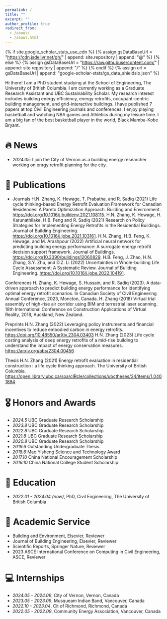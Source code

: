 ```yaml
---
permalink: /
title: ""
excerpt: ""
author_profile: true
redirect_from: 
  - /about/
  - /about.html
---
```


{% if site.google_scholar_stats_use_cdn %}
{% assign gsDataBaseUrl = "https://cdn.jsdelivr.net/gh/" | append: site.repository | append: "@" %}
{% else %}
{% assign gsDataBaseUrl = "https://raw.githubusercontent.com/" | append: site.repository | append: "/" %}
{% endif %}
{% assign url = gsDataBaseUrl | append: "google-scholar-stats/gs_data_shieldsio.json" %}

<span class='anchor' id='about-me'></span>

Hi there! I am a PhD student studying at the School of Engineering, The University of British Columbia. I am currently working as a Graduate Research Assistant and UBC Sustainability Scholar. My research interest includes building energy efficiency, energy retrofits, occupant-centric building management, and grid-interactive buildings. I have published 7 papers at top Civil Engineering journals and conferences. I enjoy playing basketball and watching NBA games and Athletics during my leisure time. I am a big fan of the best basketball player in the world, Black Mamba-Kobe Bryant.



# 🔥 News
- *2024.05*: I join the City of Vernon as a building energy researcher working on enrgy retrofit planning for the city.

# 📝 Publications 

- Journals
H.N. Zhang, K. Hewage, T. Prabatha, and R. Sadiq (2021) Life cycle thinking-based Energy Retrofit Evaluation Framework for Canadian Residences: A Pareto Optimization Approach. Building and Environment. https://doi.org/10.1016/j.buildenv.2021.108115.
H.N. Zhang, K. Hewage, H. Karunathilake, H.B. Feng and R. Sadiq (2021) Research on Policy Strategies for Implementing Energy Retrofits in the Residential Buildings. Journal of Building Engineering. https://doi.org/10.1016/j.jobe.2021.103161.
H.N. Zhang, H.B. Feng, K. Hewage, and M. Arashpour (2022) Artificial neural network for predicting building energy performance: A surrogate energy retrofit decision support framework. Journal of Buildings. https://doi.org/10.3390/buildings12060829.
H.B. Feng, J. Zhao, H.N. Zhang, S.Y. Zhu, and D.Z. Li (2022) Uncertainties in Whole-building Life Cycle Assessment: A Systematic Review. Journal of Building Engineering. https://doi.org/10.1016/j.jobe.2022.104191.

Conferences
H. Zhang, K. Hewage, S. Hussain, and R. Sadiq (2023). A data-driven approach to predict building energy performance for identifying optimal energy retrofit scenarios. In Canadian Society of Civil Engineering Annual Conference, 2023, Moncton, Canada.
H. Zhang (2018) Virtual trial assembly of high-rise air corridor using BIM and terrestrial laser scanning. 18th International Conference on Construction Applications of Virtual Reality, 2018, Auckland, New Zealand.

Preprints
H.N. Zhang (2022) Leveraging policy instruments and financial incentives to reduce embodied carbon in energy retrofits. https://doi.org/10.48550/arXiv.2304.03403
H.N. Zhang (2023) Life cycle costing analysis of deep energy retrofits of a mid-rise building to understand the impact of energy conservation measures. https://arxiv.org/abs/2304.00456

Thesis
H.N. Zhang (2021) Energy retrofit evaluation in residential construction : a life cycle thinking approach. The University of British Columbia. https://open.library.ubc.ca/soa/cIRcle/collections/ubctheses/24/items/1.0401894

# 🎖 Honors and Awards
- *2024.5* UBC Graduate Research Scholarship
- *2023.8* UBC Graduate Research Scholarship
- *2022.8* UBC Graduate Research Scholarship
- *2021.8* UBC Graduate Research Scholarship
- *2020.8* UBC Graduate Research Scholarship
- *2019.6* Outstanding Undergraduate Thesis
- *2018.6* Mao Yisheng Science and Technology Award
- *2017.10* China National Encouragement Scholarship
- *2016.10* China National College Student Scholarship


# 📖 Education
- *2022.01 - 2024.04 (now)*, PhD, Civil Engineering, The University of British Columbia 

# 💬 Academic Service
- Building and Environment, Elsevier, Reviewer
- Journal of Building Engineering, Elsevier, Reviewer
- Scientific Reports, Springer Nature, Reviewer
- 2023 ASCE International Conference on Computing in Civil Engineering, ASCE, Reviewer

# 💻 Internships
- *2024.05 - 2024.09*, City of Vernon, Vernon, Canada
- *2023.05 - 2023.09*, Musqueam Indian Band, Vancouver, Canada
- *2022.10 - 2023.04*, Cit of Richmond, Richmond, Canada
- *2022.05 - 2022.09*, Community Energy Association, Vancouver, Canada
